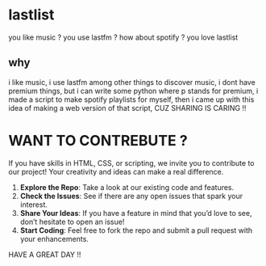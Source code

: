 # lastlist
you like music ? you use lastfm ? how about spotify ? you love lastlist

## why 
i like music, i use lastfm among other things to discover music, i dont have premium things, but i can write some python where p stands for premium, i made a script to make spotify playlists for myself, then i came up with this idea of making a web version of that script, CUZ SHARING IS CARING !!

# WANT TO CONTREBUTE ?
If you have skills in HTML, CSS, or scripting, we invite you to contribute to our project! Your creativity and ideas can make a real difference.

1. **Explore the Repo**: Take a look at our existing code and features.
2. **Check the Issues**: See if there are any open issues that spark your interest.
3. **Share Your Ideas**: If you have a feature in mind that you’d love to see, don’t hesitate to open an issue!
4. **Start Coding**: Feel free to fork the repo and submit a pull request with your enhancements.

HAVE A GREAT DAY !!